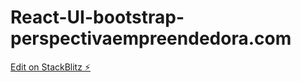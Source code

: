 # React-UI-bootstrap-perspectivaempreendedora.com

[Edit on StackBlitz ⚡️](https://stackblitz.com/edit/react-8csnvf)